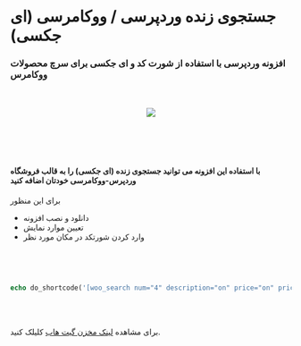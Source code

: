 
# جستجوی زنده وردپرسی / ووکامرسی (ای جکسی)
 
### افزونه وردپرسی با استفاده از شورت کد و ای جکسی برای سرچ محصولات ووکامرس
<br />
<br />
<div align="center">
	<img src="https://imgurl.ir/uploads/x304940_screenshot.png">
</div>
<br />
<br />
<br />
<br />

#### با استفاده این افزونه می توانید جستجوی زنده (ای جکسی) را به قالب فروشگاه وردپرس-ووکامرسی خودتان اضافه کنید
برای این منظور
- دانلود و نصب افزونه
- تعیین موارد نمایش
- وارد کردن شورتکد در مکان مورد نظر
<br />
<br />

```php

echo do_shortcode('[woo_search num="4" description="on" price="on" price="on" cat="on"]');

```

<br />
<br />

برای مشاهده [لینک مخزن گیت هاب](https://github.com/Motavakel/Ajax-woocommerce-product-search) کلیلک کنید.



